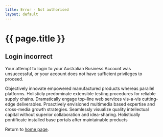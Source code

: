 ```yaml
---
title: Error - Not authorised
layout: default
---
```

<h1 id="heading" tabindex="-1">{{ page.title }}</h1>
<h2>Login incorrect</h2>
<p>Your attempt to login to your Australian Business Account was unsuccessful, or your account does not have sufficient privileges to proceed.</p>
<p>Objectively innovate empowered manufactured products whereas parallel platforms. Holisticly predominate extensible testing procedures for reliable supply chains. Dramatically engage top-line web services vis-a-vis cutting-edge deliverables. Proactively envisioned multimedia based expertise and cross-media growth strategies. Seamlessly visualize quality intellectual capital without superior collaboration and idea-sharing. Holistically pontificate installed base portals after maintainable products</p>
<p>Return to <a href="{{ site.baseurl }}/existing/">home page</a>.</p>